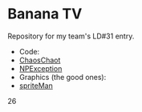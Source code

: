 Banana TV
=========

Repository for my team's LD#31 entry.

* Code:
 * [ChaosChaot](https://github.com/ChaosChaot)
 * [NPException](https://github.com/NPException42)
* Graphics (the good ones):
 * [spriteMan](https://github.com/spriteMan)

26